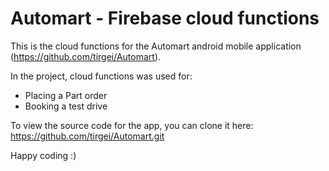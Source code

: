 # Automart - Firebase cloud functions
This is the cloud functions for the Automart android mobile application (https://github.com/tirgei/Automart).

In the project, cloud functions was used for:
* Placing a Part order
* Booking a test drive

To view the source code for the app, you can clone it here: https://github.com/tirgei/Automart.git

Happy coding :)
